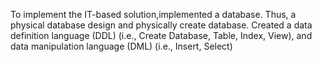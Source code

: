 To implement the IT-based solution,implemented a database. 
Thus, a physical database design and physically create database. Created a data definition language (DDL) (i.e., Create Database, Table, Index, View), and data manipulation language (DML) (i.e., Insert, Select)
